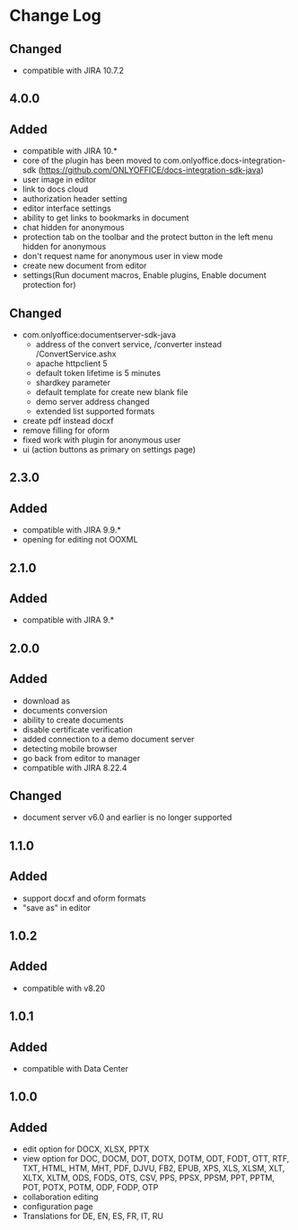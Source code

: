 # Change Log

##
## Changed
- compatible with JIRA 10.7.2

## 4.0.0
## Added
- compatible with JIRA 10.*
- core of the plugin has been moved to com.onlyoffice.docs-integration-sdk (https://github.com/ONLYOFFICE/docs-integration-sdk-java)
- user image in editor
- link to docs cloud
- authorization header setting
- editor interface settings
- ability to get links to bookmarks in document
- chat hidden for anonymous
- protection tab on the toolbar and the protect button in the left menu hidden for anonymous
- don't request name for anonymous user in view mode
- create new document from editor
- settings(Run document macros, Enable plugins, Enable document protection for)

## Changed
- com.onlyoffice:documentserver-sdk-java
    - address of the convert service, /converter instead /ConvertService.ashx
    - apache httpclient 5
    - default token lifetime is 5 minutes
    - shardkey parameter
    - default template for create new blank file
    - demo server address changed
    - extended list supported formats
- create pdf instead docxf
- remove filling for oform
- fixed work with plugin for anonymous user
- ui (action buttons as primary on settings page)

## 2.3.0
## Added
- compatible with JIRA 9.9.*
- opening for editing not OOXML

## 2.1.0
## Added
- compatible with JIRA 9.*

## 2.0.0
## Added
- download as
- documents conversion
- ability to create documents
- disable certificate verification
- added connection to a demo document server
- detecting mobile browser
- go back from editor to manager
- compatible with JIRA 8.22.4

## Changed
- document server v6.0 and earlier is no longer supported

## 1.1.0
## Added
- support docxf and oform formats
- "save as" in editor

## 1.0.2
## Added
- compatible with v8.20

## 1.0.1
## Added
- compatible with Data Center

## 1.0.0
## Added
- edit option for DOCX, XLSX, PPTX
- view option for DOC, DOCM, DOT, DOTX, DOTM, ODT, FODT, OTT, RTF, TXT, HTML, HTM, MHT, PDF, DJVU, FB2, EPUB, XPS, XLS,
XLSM, XLT, XLTX, XLTM, ODS, FODS, OTS, CSV, PPS, PPSX, PPSM, PPT, PPTM, POT, POTX, POTM, ODP, FODP, OTP
- collaboration editing
- configuration page
- Translations for DE, EN, ES, FR, IT, RU